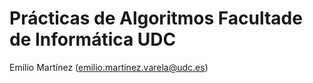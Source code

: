 # Prácticas de Algoritmos Facultade de Informática UDC

Emilio Martínez (emilio.martinez.varela@udc.es)
